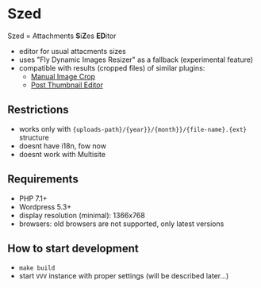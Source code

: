 # Szed
Szed = Attachments **S**i**Z**es **ED**itor

- editor for usual attacments sizes
- uses "Fly Dynamic Images Resizer" as a fallback (experimental feature)
- compatible with results (cropped files) of similar plugins:
    - [Manual Image Crop](https://wordpress.org/plugins/manual-image-crop/)
    - [Post Thumbnail Editor](https://wordpress.org/plugins/post-thumbnail-editor/)

## Restrictions
- works only with `{uploads-path}/{year}}/{month}}/{file-name}.{ext}` structure
- doesnt have i18n, fow now
- doesnt work with Multisite

## Requirements
- PHP 7.1+
- Wordpress 5.3+
- display resolution (minimal): 1366x768
- browsers: old browsers are not supported, only latest versions

## How to start development
- `make build`
- start `VVV` instance with proper settings (will be described later...)
